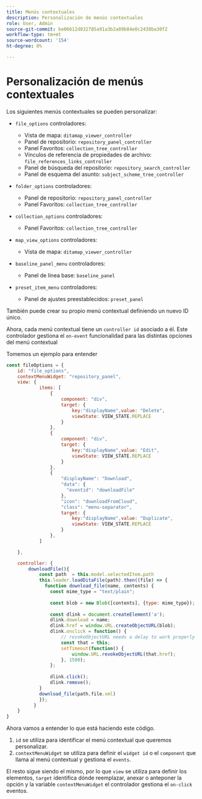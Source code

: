 ```yaml
---
title: Menús contextuales
description: Personalización de menús contextuales
role: User, Admin
source-git-commit: be06612d832785a91a3b2a89b84e0c2438ba30f2
workflow-type: tm+mt
source-wordcount: '154'
ht-degree: 0%

---
```



# Personalización de menús contextuales

Los siguientes menús contextuales se pueden personalizar:

- `file_options`
controladores:
   - Vista de mapa: `ditamap_viewer_controller`
   - Panel de repositorio: `repository_panel_controller`
   - Panel Favoritos: `collection_tree_controller`
   - Vínculos de referencia de propiedades de archivo: `file_references_links_controller`
   - Panel de búsqueda del repositorio: `repository_search_controller`
   - Panel de esquema del asunto: `subject_scheme_tree_controller`

- `folder_options`
controladores:
   - Panel de repositorio: `repository_panel_controller`
   - Panel Favoritos: `collection_tree_controller`

- `collection_options`
controladores:
   - Panel Favoritos: `collection_tree_controller`

- `map_view_options`
controladores:
   - Vista de mapa: `ditamap_viewer_controller`

- `baseline_panel_menu`
controladores:
   - Panel de línea base: `baseline_panel`

- `preset_item_menu`
controladores:
   - Panel de ajustes preestablecidos: `preset_panel`

También puede crear su propio menú contextual definiendo un nuevo ID único.

Ahora, cada menú contextual tiene un `controller id` asociado a él. Este controlador gestiona el `on-event` funcionalidad para las distintas opciones del menú contextual

Tomemos un ejemplo para entender

```js title=customise_context_menu.js"
const fileOptions = {
    id: "file_options",
    contextMenuWidget: "repository_panel",
    view: {
            items: [
                {
                    component: "div",
                    target: {
                        key:"displayName",value: "Delete",                    
                        viewState: VIEW_STATE.REPLACE
                    }
                },
                {
                    component: "div",
                    target: {
                        key:"displayName",value: "Edit",                    
                        viewState: VIEW_STATE.REPLACE
                    }
                },
                {
                    "displayName": "Download",
                    "data": {
                      "eventid": "downloadFile"
                    },
                    "icon": "downloadFromCloud",
                    "class": "menu-separator",         
                    target: {
                        key:"displayName",value: "Duplicate",                    
                        viewState: VIEW_STATE.REPLACE
                    }
                },
            ]

    },

    controller: {
        downloadFile(){
            const path  = this.model.selectedItem.path
            this.loader.loadDitaFile(path).then((file) => {
              function download_file(name, contents) {
                const mime_type = "text/plain";
        
                const blob = new Blob([contents], {type: mime_type});
        
                const dlink = document.createElement('a');
                dlink.download = name;
                dlink.href = window.URL.createObjectURL(blob);
                dlink.onclick = function() {
                    // revokeObjectURL needs a delay to work properly
                    const that = this;
                    setTimeout(function() {
                        window.URL.revokeObjectURL(that.href);
                    }, 1500);
                };
        
                dlink.click();
                dlink.remove();
            }
            download_file(path,file.xml)
            });
          }
    }
}
```

Ahora vamos a entender lo que está haciendo este código.

1. `id` se utiliza para identificar el menú contextual que queremos personalizar.
2. `contextMenuWidget` se utiliza para definir el `widget id` o el `component` que llama al menú contextual y gestiona el `events`.

El resto sigue siendo el mismo, por lo que `view` se utiliza para definir los elementos, `target` identifica dónde reemplazar, anexar o anteponer la opción y la variable `contextMenuWidget` el controlador gestiona el `on-click` eventos.

